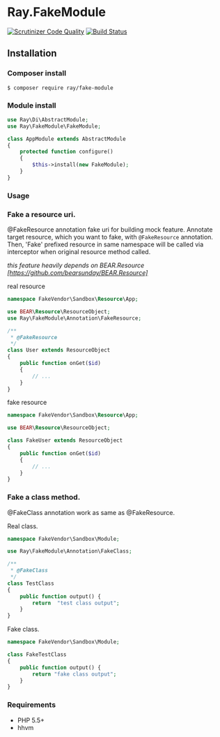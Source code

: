 # Ray.FakeModule 
[![Scrutinizer Code Quality](https://scrutinizer-ci.com/g/shingo-kumagai/Ray.FakeModule/badges/quality-score.png?b=master)](https://scrutinizer-ci.com/g/shingo-kumagai/Ray.FakeModule/?branch=master) [![Build Status](https://travis-ci.org/shingo-kumagai/Ray.FakeModule.svg)](https://travis-ci.org/shingo-kumagai/Ray.FakeModule)

## Installation

### Composer install

    $ composer require ray/fake-module
    
### Module install

```php
use Ray\Di\AbstractModule;
use Ray\FakeModule\FakeModule;

class AppModule extends AbstractModule
{
    protected function configure()
    {
        $this->install(new FakeModule);
    }
}
```
### Usage


### Fake a resource uri.

@FakeResource annotation fake uri for building mock feature.
Annotate target resource, which you want to fake, with `@FakeResource` annotation. Then, 'Fake' prefixed resource in same namespace will be called via interceptor when original resource method called.

*this feature heavily depends on BEAR.Resource [https://github.com/bearsunday/BEAR.Resource]*

real resource
```php
namespace FakeVendor\Sandbox\Resource\App;

use BEAR\Resource\ResourceObject;
use Ray\FakeModule\Annotation\FakeResource;

/**
 * @FakeResource
 */
class User extends ResourceObject
{
    public function onGet($id)
    {
        // ...
    }
}
```

fake resource
```php
namespace FakeVendor\Sandbox\Resource\App;

use BEAR\Resource\ResourceObject;

class FakeUser extends ResourceObject
{
    public function onGet($id)
    {
        // ...
    }
}
```

### Fake a class method.

@FakeClass annotation work as same as @FakeResource.

Real class.

```php
namespace FakeVendor\Sandbox\Module;

use Ray\FakeModule\Annotation\FakeClass;

/**
 * @FakeClass
 */
class TestClass
{
    public function output() {
        return  "test class output";
    }
}
```

Fake class.

```php
namespace FakeVendor\Sandbox\Module;

class FakeTestClass
{
    public function output() {
        return "fake class output";
    }
}
```

### Requirements

 * PHP 5.5+
 * hhvm
